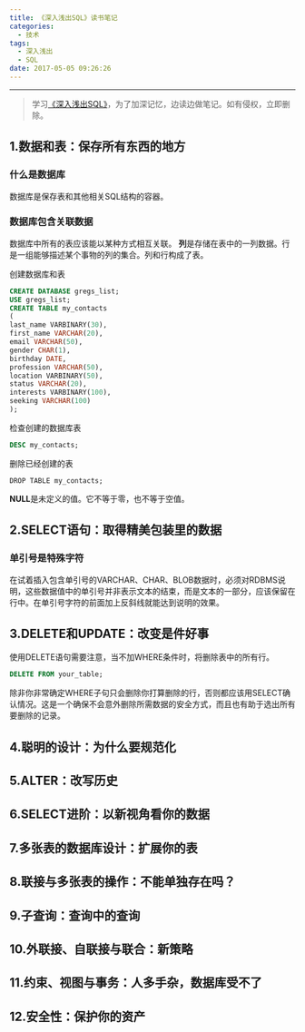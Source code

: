 ```yaml
---
title: 《深入浅出SQL》读书笔记
categories:
  - 技术
tags:
  - 深入浅出
  - SQL
date: 2017-05-05 09:26:26
---
```


---
> 学习[《深入浅出SQL》](https://book.douban.com/subject/3069630/)，为了加深记忆，边读边做笔记。如有侵权，立即删除。

## 1.数据和表：保存所有东西的地方
### 什么是数据库
数据库是保存表和其他相关SQL结构的容器。
### 数据库包含关联数据
数据库中所有的表应该能以某种方式相互关联。
**列**是存储在表中的一列数据。行是一组能够描述某个事物的列的集合。列和行构成了表。
<!-- more -->
创建数据库和表
```SQL
CREATE DATABASE gregs_list;
USE gregs_list;
CREATE TABLE my_contacts
(
last_name VARBINARY(30),
first_name VARCHAR(20),
email VARCHAR(50),
gender CHAR(1),
birthday DATE,
profession VARCHAR(50),
location VARBINARY(50),
status VARCHAR(20),
interests VARBINARY(100),
seeking VARCHAR(100)
);
```

检查创建的数据库表
```SQL
DESC my_contacts;
```

删除已经创建的表
```
DROP TABLE my_contacts;
```

**NULL**是未定义的值。它不等于零，也不等于空值。

## 2.SELECT语句：取得精美包装里的数据

### 单引号是特殊字符
在试着插入包含单引号的VARCHAR、CHAR、BLOB数据时，必须对RDBMS说明，这些数据值中的单引号并非表示文本的结束，而是文本的一部分，应该保留在行中。在单引号字符的前面加上反斜线就能达到说明的效果。

## 3.DELETE和UPDATE：改变是件好事
使用DELETE语句需要注意，当不加WHERE条件时，将删除表中的所有行。
```SQL
DELETE FROM your_table;
```
除非你非常确定WHERE子句只会删除你打算删除的行，否则都应该用SELECT确认情况。这是一个确保不会意外删除所需数据的安全方式，而且也有助于选出所有要删除的记录。
## 4.聪明的设计：为什么要规范化
## 5.ALTER：改写历史
## 6.SELECT进阶：以新视角看你的数据
## 7.多张表的数据库设计：扩展你的表
## 8.联接与多张表的操作：不能单独存在吗？
## 9.子查询：查询中的查询
## 10.外联接、自联接与联合：新策略
## 11.约束、视图与事务：人多手杂，数据库受不了
## 12.安全性：保护你的资产


